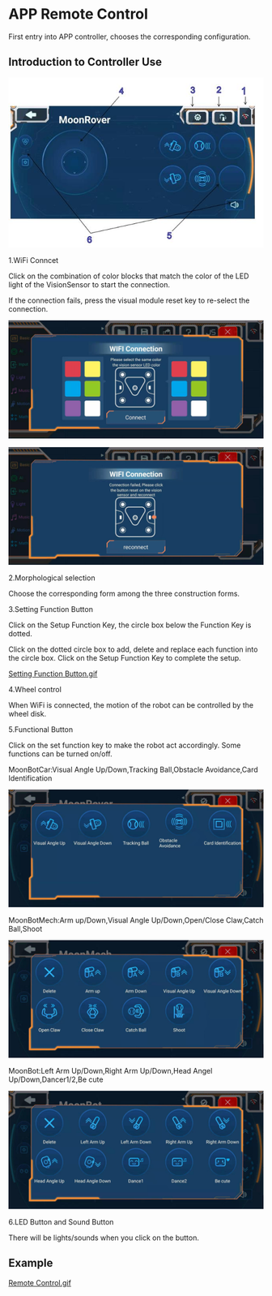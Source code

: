 # APP Remote Control

First entry into APP controller, chooses the corresponding configuration.

## Introduction to Controller Use

![](./images/MoonBot_App_C.jpg)

1.WiFi Conncet

Click on the combination of color blocks that match the color of the LED light of the VisionSensor to start the connection.

If the connection fails, press the visual module reset key to re-select the connection.

![](./images/EMoonBot_App_C1.jpg)

![](./images/EMoonBot_App_C2.jpg)

2.Morphological selection

Choose the corresponding form among the three construction forms.

3.Setting Function Button

Click on the Setup Function Key, the circle box below the Function Key is dotted. 

Click on the dotted circle box to add, delete and replace each function into the circle box. Click on the Setup Function Key to complete the setup.

[Setting Function Button.gif](https://github.com/mu-opensource/Morpx-docs-en/raw/master/MoonBot/MoonBot_App/images/GIF/GIF_APP_Control0.gif)

4.Wheel control

When WiFi is connected, the motion of the robot can be controlled by the wheel disk.

5.Functional Button

Click on the set function key to make the robot act accordingly. Some functions can be turned on/off.

MoonBotCar:Visual Angle Up/Down,Tracking Ball,Obstacle Avoidance,Card Identification

![](./images/EMoonBot_App_C6.jpg)

MoonBotMech:Arm up/Down,Visual Angle Up/Down,Open/Close Claw,Catch Ball,Shoot

![](./images/EMoonBot_App_C7.jpg)

MoonBot:Left Arm Up/Down,Right Arm Up/Down,Head Angel Up/Down,Dancer1/2,Be cute

![](./images/EMoonBot_App_C8.jpg)

6.LED Button and Sound Button

There will be lights/sounds when you click on the button.

## Example

[Remote Control.gif](https://github.com/mu-opensource/Morpx-docs-en/raw/master/MoonBot/MoonBot_App/images/GIF/GIF_APP_Control1.gif)
